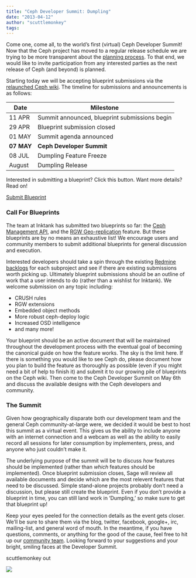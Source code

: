 ```yaml
---
title: "Ceph Developer Summit: Dumpling"
date: "2013-04-12"
author: "scuttlemonkey"
tags: 
---
```


Come one, come all, to the world’s first (virtual) Ceph Developer Summit! Now that the Ceph project has moved to a regular release schedule we are trying to be more transparent about the [planning process](http://www.inktank.com/about-inktank/roadmap/). To that end, we would like to invite participation from any interested parties as the next release of Ceph (and beyond) is planned.

Starting today we will be accepting blueprint submissions via the [relaunched Ceph wiki](http://wiki.ceph.com). The timeline for submissions and announcements is as follows:

| Date | Milestone |
| --- | --- |
| 11 APR | Summit announced, blueprint submissions begin |
| 29 APR | Blueprint submission closed |
| 01 MAY | Summit agenda announced |
| **07 MAY** | **Ceph Developer Summit** |
| 08 JUL | Dumpling Feature Freeze |
| August | Dumpling Release |

Interested in submitting a blueprint? Click this button. Want more details? Read on!

[Submit Blueprint](http://wiki.ceph.com/01Planning/02Blueprints)

### Call For Blueprints

The team at Inktank has submitted two blueprints so far: the [Ceph Management API](http://wiki.ceph.com/01Planning/02Blueprints/Dumpling/Ceph_management_API), and the [RGW Geo-replication](http://wiki.ceph.com/01Planning/02Blueprints/Dumpling/RGW_Geo-Replication_and_Disaster_Recovery) feature. But these blueprints are by no means an exhaustive list! We encourage users and community members to submit additional blueprints for general discussion and execution.

Interested developers should take a spin through the existing [Redmine backlogs](http://tracker.ceph.com) for each subproject and see if there are existing submissions worth picking up. Ultimately blueprint submissions should be an outline of work that a user intends to do (rather than a wishlist for Inktank). We welcome submission on any topic including:

- CRUSH rules
- RGW extensions
- Embedded object methods
- More robust ceph-deploy logic
- Increased OSD intelligence
- and many more!

Your blueprint should be an active document that will be maintained throughout the development process with the eventual goal of becoming the canonical guide on how the feature works. The sky is the limit here. If there is something you would like to see Ceph do, please document how you plan to build the feature as thoroughly as possible (even if you might need a bit of help to finish it) and submit it to our growing pile of blueprints on the Ceph wiki. Then come to the Ceph Developer Summit on May 6th and discuss the available designs with the Ceph developers and community.

### The Summit

Given how geographically disparate both our development team and the general Ceph community-at-large were, we decided it would be best to host this summit as a virtual event. This gives us the ability to include anyone with an internet connection and a webcam as well as the ability to easily record all sessions for later consumption by implementers, press, and anyone who just couldn’t make it.

The underlying purpose of the summit will be to discuss _how_ features should be implemented (rather than _which_ features should be implemented). Once blueprint submission closes, Sage will review all available documents and decide which are the most relevent features that need to be discussed. Simple stand-alone projects probably don’t need a discussion, but please still create the blueprint. Even if you don’t provide a blueprint in time, you can still land work in ‘Dumpling,’ so make sure to get that blueprint up!

Keep your eyes peeled for the connection details as the event gets closer. We’ll be sure to share them via the blog, twitter, facebook, google+, irc, mailing-list, and general word of mouth. In the meantime, if you have questions, comments, or anything for the good of the cause, feel free to hit up our [community team](mailto:community@inktank.com). Looking forward to your suggestions and your bright, smiling faces at the Developer Summit.

scuttlemonkey out

![](http://track.hubspot.com/__ptq.gif?a=268973&k=14&bu=http://ceph.com&r=http://ceph.com/events/ceph-developer-summit/&bvt=rss&p=wordpress)
